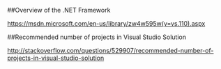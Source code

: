 ##Overview of the .NET Framework

https://msdn.microsoft.com/en-us/library/zw4w595w(v=vs.110).aspx

##Recommended number of projects in Visual Studio Solution

http://stackoverflow.com/questions/529907/recommended-number-of-projects-in-visual-studio-solution

